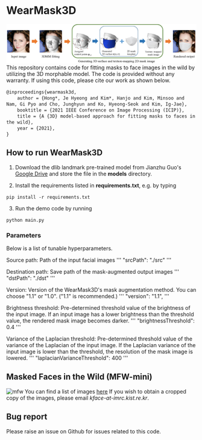 # WearMask3D
![pipeline](/etc/pipeline.jpg)
This repository contains code for fitting masks to face images in the wild by utilizing the 3D morphable model. 
The code is provided without any warranty. If using this code, please cite our work as shown below.
```
@inproceedings{wearmask3d, 
    author = {Hong*, Je Hyeong and Kim*, Hanjo and Kim, Minsoo and Nam, Gi Pyo and Cho, Junghyun and Ko, Hyeong-Seok and Kim, Ig-Jae}, 
    booktitle = {2021 IEEE Conference on Image Processing (ICIP)}, 
    title = {A {3D} model-based approach for fitting masks to faces in the wild}, 
    year = {2021}, 
}
```

## How to run WearMask3D
1. Download the dlib landmark pre-trained model from Jianzhu Guo's [Google Drive](https://drive.google.com/file/d/1kxgOZSds1HuUIlvo5sRH3PJv377qZAkE/view)
and store the file in the **models** directory.

2. Install the requirements listed in **requirements.txt**, e.g. by typing
```
pip install -r requirements.txt
```

3. Run the demo code by running
```
python main.py
```

### Parameters
Below is a list of tunable hyperparameters.

Source path:  Path of the input facial images
'''
"srcPath": "./src"
'''

Destination path:  Save path of the mask-augmented output images 
'''
"dstPath": "./dst"
'''

Version: Version of the WearMask3D's mask augmentation method. You can choose "1.1" or "1.0". ("1.1" is recommended.)
'''
"version":  "1.1",
'''

Brightness threshold: Pre-determined threshold value of the brightness of the input image. If an input image has a lower brightness than the threshold value, the rendered mask image becomes darker.
'''
"brightnessThreshold": 0.4
'''

Variance of the Laplacian threshold: Pre-determined threshold value of the variance of the Laplacian of the input image. If the Laplacian variance of the input image is lower than the threshold, the resolution of the mask image is lowered.
'''
"laplacianVarianceThreshold":  400
'''

## Masked Faces in the Wild (MFW-mini)
![mfw](/etc/mfw_mini.png)
You can find a list of images [here](https://docs.google.com/spreadsheets/d/1iooymtDPA8k2KUbB5K1jnuay4Eq-aRK4Mo4FbxbARqg/edit?usp=sharing)
If you wish to obtain a cropped copy of the images, please email *kface-at-imrc.kist.re.kr*.

## Bug report
Please raise an issue on Github for issues related to this code.
